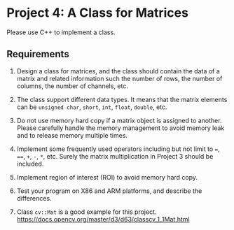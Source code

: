 # Project 4: A Class for Matrices

Please use C++ to implement a class.

## Requirements

1. Design a class for matrices, and the class should contain the data of a matrix and related information such the number of rows, the number of columns, the number of channels, etc.

1. The class support different data types. It means that the matrix elements can be `unsigned char`, `short`, `int`, `float`, `double`, etc.

1. Do not use memory hard copy if a matrix object is assigned to another. Please carefully handle the memory management to avoid memory leak and to release memory multiple times.

1. Implement some frequently used operators including but not limit to `=`, `==`, `+`, `-`, `*`, etc. Surely the matrix multiplication in Project 3 should be included.

1. Implement region of interest (ROI) to avoid memory hard copy.

1. Test your program on X86 and ARM platforms, and describe the differences.

1. Class `cv::Mat` is a good example for this project. https://docs.opencv.org/master/d3/d63/classcv_1_1Mat.html 